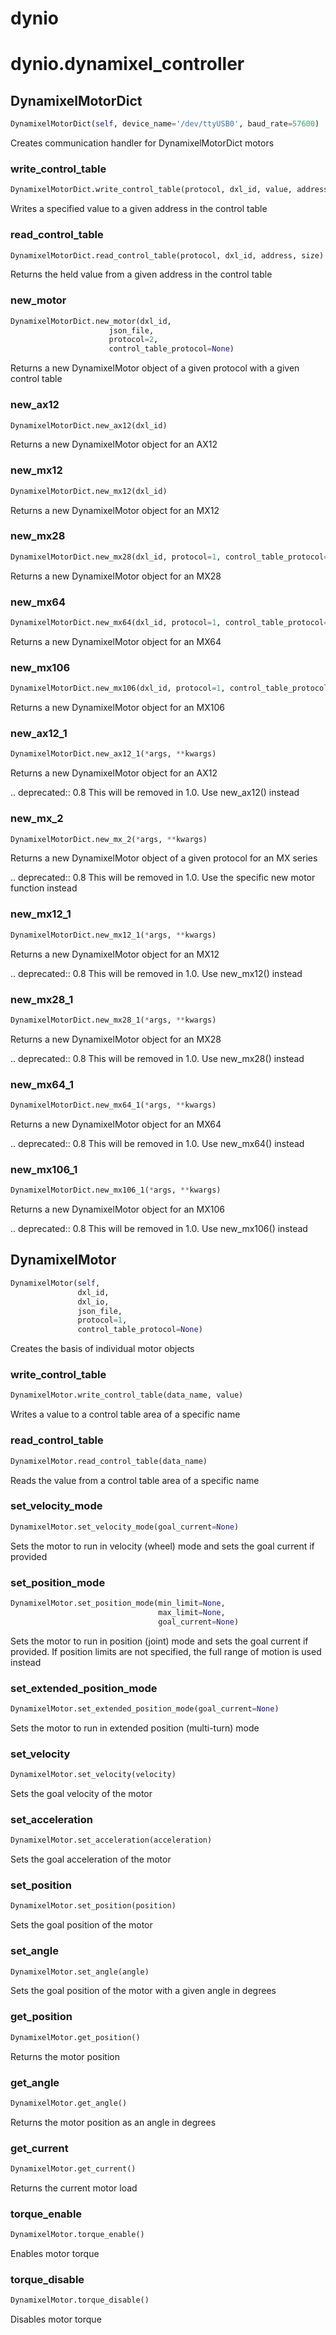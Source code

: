 
# dynio


# dynio.dynamixel_controller


## DynamixelMotorDict
```python
DynamixelMotorDict(self, device_name='/dev/ttyUSB0', baud_rate=57600)
```
Creates communication handler for DynamixelMotorDict motors

### write_control_table
```python
DynamixelMotorDict.write_control_table(protocol, dxl_id, value, address, size)
```
Writes a specified value to a given address in the control table

### read_control_table
```python
DynamixelMotorDict.read_control_table(protocol, dxl_id, address, size)
```
Returns the held value from a given address in the control table

### new_motor
```python
DynamixelMotorDict.new_motor(dxl_id,
                      json_file,
                      protocol=2,
                      control_table_protocol=None)
```
Returns a new DynamixelMotor object of a given protocol with a given control table

### new_ax12
```python
DynamixelMotorDict.new_ax12(dxl_id)
```
Returns a new DynamixelMotor object for an AX12

### new_mx12
```python
DynamixelMotorDict.new_mx12(dxl_id)
```
Returns a new DynamixelMotor object for an MX12

### new_mx28
```python
DynamixelMotorDict.new_mx28(dxl_id, protocol=1, control_table_protocol=None)
```
Returns a new DynamixelMotor object for an MX28

### new_mx64
```python
DynamixelMotorDict.new_mx64(dxl_id, protocol=1, control_table_protocol=None)
```
Returns a new DynamixelMotor object for an MX64

### new_mx106
```python
DynamixelMotorDict.new_mx106(dxl_id, protocol=1, control_table_protocol=None)
```
Returns a new DynamixelMotor object for an MX106

### new_ax12_1
```python
DynamixelMotorDict.new_ax12_1(*args, **kwargs)
```
Returns a new DynamixelMotor object for an AX12

.. deprecated:: 0.8
   This will be removed in 1.0. Use new_ax12() instead

### new_mx_2
```python
DynamixelMotorDict.new_mx_2(*args, **kwargs)
```
Returns a new DynamixelMotor object of a given protocol for an MX series

.. deprecated:: 0.8
   This will be removed in 1.0. Use the specific new motor function instead

### new_mx12_1
```python
DynamixelMotorDict.new_mx12_1(*args, **kwargs)
```
Returns a new DynamixelMotor object for an MX12

.. deprecated:: 0.8
   This will be removed in 1.0. Use new_mx12() instead

### new_mx28_1
```python
DynamixelMotorDict.new_mx28_1(*args, **kwargs)
```
Returns a new DynamixelMotor object for an MX28

.. deprecated:: 0.8
   This will be removed in 1.0. Use new_mx28() instead

### new_mx64_1
```python
DynamixelMotorDict.new_mx64_1(*args, **kwargs)
```
Returns a new DynamixelMotor object for an MX64

.. deprecated:: 0.8
   This will be removed in 1.0. Use new_mx64() instead

### new_mx106_1
```python
DynamixelMotorDict.new_mx106_1(*args, **kwargs)
```
Returns a new DynamixelMotor object for an MX106

.. deprecated:: 0.8
   This will be removed in 1.0. Use new_mx106() instead

## DynamixelMotor
```python
DynamixelMotor(self,
               dxl_id,
               dxl_io,
               json_file,
               protocol=1,
               control_table_protocol=None)
```
Creates the basis of individual motor objects

### write_control_table
```python
DynamixelMotor.write_control_table(data_name, value)
```
Writes a value to a control table area of a specific name

### read_control_table
```python
DynamixelMotor.read_control_table(data_name)
```
Reads the value from a control table area of a specific name

### set_velocity_mode
```python
DynamixelMotor.set_velocity_mode(goal_current=None)
```
Sets the motor to run in velocity (wheel) mode and sets the goal current if provided

### set_position_mode
```python
DynamixelMotor.set_position_mode(min_limit=None,
                                 max_limit=None,
                                 goal_current=None)
```
Sets the motor to run in position (joint) mode and sets the goal current if provided.
If position limits are not specified, the full range of motion is used instead

### set_extended_position_mode
```python
DynamixelMotor.set_extended_position_mode(goal_current=None)
```
Sets the motor to run in extended position (multi-turn) mode

### set_velocity
```python
DynamixelMotor.set_velocity(velocity)
```
Sets the goal velocity of the motor

### set_acceleration
```python
DynamixelMotor.set_acceleration(acceleration)
```
Sets the goal acceleration of the motor

### set_position
```python
DynamixelMotor.set_position(position)
```
Sets the goal position of the motor

### set_angle
```python
DynamixelMotor.set_angle(angle)
```
Sets the goal position of the motor with a given angle in degrees

### get_position
```python
DynamixelMotor.get_position()
```
Returns the motor position

### get_angle
```python
DynamixelMotor.get_angle()
```
Returns the motor position as an angle in degrees

### get_current
```python
DynamixelMotor.get_current()
```
Returns the current motor load

### torque_enable
```python
DynamixelMotor.torque_enable()
```
Enables motor torque

### torque_disable
```python
DynamixelMotor.torque_disable()
```
Disables motor torque
